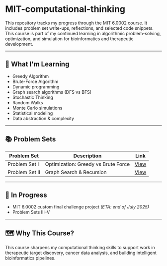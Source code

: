 # MIT-computational-thinking
This repository tracks my progress through the MIT 6.0002 course. It includes problem set write-ups, reflections, and selected code snippets. This course is part of my continued learning in algorithmic problem-solving, optimization, and simulation for bioinformatics and therapeutic development.

---

## 🧠 What I'm Learning
- Greedy Algorithm
- Brute-Force Algorithm
- Dynamic programming
- Graph search algorithms (DFS vs BFS)
- Stochastic Thinking
- Random Walks
- Monte Carlo simulations
- Statistical modeling
- Data abstraction & complexity

---

## 📚 Problem Sets

| Problem Set | Description | Link |
|-------------|-------------|------|
| Problem Set I | Optimization: Greedy vs Brute Force | [View](https://github.com/tera90223/cow-transport-algorithms.git)|
| Problem Set II | Graph Search & Recursion | [View](https://github.com/tera90223/mit-map.git) |

---

## 🚧 In Progress
- MIT 6.0002 custom final challenge project *(ETA: end of July 2025)*
- Problem Sets III–V

---

## 🗺️ Why This Course?
This course sharpens my computational thinking skills to support work in therapeutic target discovery, cancer data analysis, and building intelligent bioinformatics pipelines.

